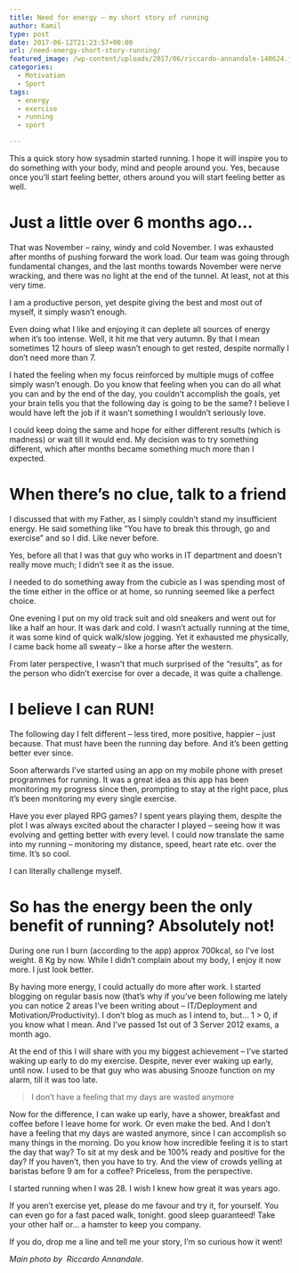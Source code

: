 ```yaml
---
title: Need for energy – my short story of running
author: Kamil
type: post
date: 2017-06-12T21:23:57+00:00
url: /need-energy-short-story-running/
featured_image: /wp-content/uploads/2017/06/riccardo-annandale-140624.jpg
categories:
  - Motivation
  - Sport
tags:
  - energy
  - exercise
  - running
  - sport

---
```

This a quick story how sysadmin started running. I hope it will inspire you to do something with your body, mind and people around you. Yes, because once you’ll start feeling better, others around you will start feeling better as well.

# Just a little over 6 months ago&#8230;

That was November &#8211; rainy, windy and cold November. I was exhausted after months of pushing forward the work load. Our team was going through fundamental changes, and the last months towards November were nerve wracking, and there was no light at the end of the tunnel. At least, not at this very time.

I am a productive person, yet despite giving the best and most out of myself, it simply wasn’t enough.

Even doing what I like and enjoying it can deplete all sources of energy when it’s too intense. Well, it hit me that very autumn. By that I mean sometimes 12 hours of sleep wasn’t enough to get rested, despite normally I don’t need more than 7.

I hated the feeling when my focus reinforced by multiple mugs of coffee simply wasn’t enough. Do you know that feeling when you can do all what you can and by the end of the day, you couldn’t accomplish the goals, yet your brain tells you that the following day is going to be the same? I believe I would have left the job if it wasn’t something I wouldn’t seriously love.

I could keep doing the same and hope for either different results (which is madness) or wait till it would end. My decision was to try something different, which after months became something much more than I expected.

# When there’s no clue, talk to a friend

I discussed that with my Father, as I simply couldn’t stand my insufficient energy. He said something like “You have to break this through, go and exercise” and so I did. Like never before.

Yes, before all that I was that guy who works in IT department and doesn’t really move much; I didn’t see it as the issue.

I needed to do something away from the cubicle as I was spending most of the time either in the office or at home, so running seemed like a perfect choice.

One evening I put on my old track suit and old sneakers and went out for like a half an hour. It was dark and cold. I wasn’t actually running at the time, it was some kind of quick walk/slow jogging. Yet it exhausted me physically, I came back home all sweaty &#8211; like a horse after the western.

From later perspective, I wasn’t that much surprised of the “results”, as for the person who didn’t exercise for over a decade, it was quite a challenge.

# I believe I can RUN!

The following day I felt different &#8211; less tired, more positive, happier &#8211; just because. That must have been the running day before. And it’s been getting better ever since.

Soon afterwards I’ve started using an app on my mobile phone with preset programmes for running. It was a great idea as this app has been monitoring my progress since then, prompting to stay at the right pace, plus it’s been monitoring my every single exercise.

Have you ever played RPG games? I spent years playing them, despite the plot I was always excited about the character I played &#8211; seeing how it was evolving and getting better with every level. I could now translate the same into my running &#8211; monitoring my distance, speed, heart rate etc. over the time. It’s so cool.

I can literally challenge myself.

# So has the energy been the only benefit of running? Absolutely not!

During one run I burn (according to the app) approx 700kcal, so I’ve lost weight. 8 Kg by now. While I didn’t complain about my body, I enjoy it now more. I just look better.

By having more energy, I could actually do more after work. I started blogging on regular basis now (that’s why if you’ve been following me lately you can notice 2 areas I’ve been writing about &#8211; IT/Deployment and Motivation/Productivity). I don’t blog as much as I intend to, but… 1 > 0, if you know what I mean. And I’ve passed 1st out of 3 Server 2012 exams, a month ago.

At the end of this I will share with you my biggest achievement &#8211; I’ve started waking up early to do my exercise. Despite, never ever waking up early, until now. I used to be that guy who was abusing Snooze function on my alarm, till it was too late.

> I don’t have a feeling that my days are wasted anymore

Now for the difference, I can wake up early, have a shower, breakfast and coffee before I leave home for work. Or even make the bed. And I don’t have a feeling that my days are wasted anymore, since I can accomplish so many things in the morning. Do you know how incredible feeling it is to start the day that way? To sit at my desk and be 100% ready and positive for the day? If you haven&#8217;t, then you have to try. And the view of crowds yelling at baristas before 9 am for a coffee? Priceless, from the perspective.

I started running when I was 28. I wish I knew how great it was years ago.

If you aren&#8217;t exercise yet, please do me favour and try it, for yourself. You can even go for a fast paced walk, tonight. good sleep guaranteed! Take your other half or&#8230; a hamster to keep you company.

If you do, drop me a line and tell me your story, I’m so curious how it went!

_Main photo by  Riccardo Annandale._

<div>
</div>